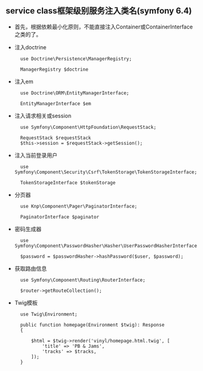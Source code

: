 ## service class框架级别服务注入类名(symfony 6.4)
- 首先，根据依赖最小化原则，不能直接注入Container或ContainerInterface之类的了。
- 注入doctrine

		use Doctrine\Persistence\ManagerRegistry;

		ManagerRegistry $doctrine
- 注入em

		use Doctrine\ORM\EntityManagerInterface;
		
		EntityManagerInterface $em
- 注入请求相关或session

		use Symfony\Component\HttpFoundation\RequestStack;
		
		RequestStack $requestStack
		$this->session = $requestStack->getSession();

- 注入当前登录用户

		use Symfony\Component\Security\Csrf\TokenStorage\TokenStorageInterface;
		
		TokenStorageInterface $tokenStorage
- 分页器

		use Knp\Component\Pager\PaginatorInterface;

		PaginatorInterface $paginator
- 密码生成器

		use Symfony\Component\PasswordHasher\Hasher\UserPasswordHasherInterface;
				
		$password = $passwordHasher->hashPassword($user, $password);
- 获取路由信息

		use Symfony\Component\Routing\RouterInterface;
		
		$router->getRouteCollection();
- Twig模板

		use Twig\Environment;

		public function homepage(Environment $twig): Response
		{
		
		    $html = $twig->render('vinyl/homepage.html.twig', [
		        'title' => 'PB & Jams',
		        'tracks' => $tracks,
		    ]);
		}